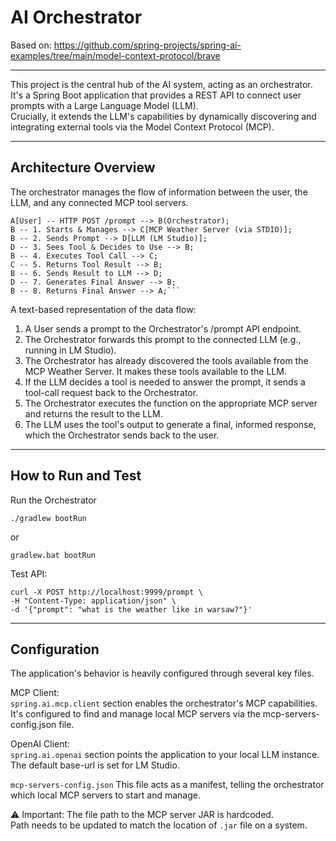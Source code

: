 # AI Orchestrator

Based on:
https://github.com/spring-projects/spring-ai-examples/tree/main/model-context-protocol/brave

---

This project is the central hub of the AI system, acting as an orchestrator.  
It's a Spring Boot application that provides a REST API to connect user prompts with a Large Language Model (LLM).  
Crucially, it extends the LLM's capabilities by dynamically discovering and integrating external tools via the Model Context Protocol (MCP).  

---

## Architecture Overview
The orchestrator manages the flow of information between the user, the LLM, and any connected MCP tool servers.

```
A[User] -- HTTP POST /prompt --> B(Orchestrator);
B -- 1. Starts & Manages --> C[MCP Weather Server (via STDIO)];
B -- 2. Sends Prompt --> D[LLM (LM Studio)];
D -- 3. Sees Tool & Decides to Use --> B;
B -- 4. Executes Tool Call --> C;
C -- 5. Returns Tool Result --> B;
B -- 6. Sends Result to LLM --> D;
D -- 7. Generates Final Answer --> B;
B -- 8. Returns Final Answer --> A;```
```

A text-based representation of the data flow:  

1. A User sends a prompt to the Orchestrator's /prompt API endpoint. 
2. The Orchestrator forwards this prompt to the connected LLM (e.g., running in LM Studio). 
3. The Orchestrator has already discovered the tools available from the MCP Weather Server. It makes these tools available to the LLM. 
4. If the LLM decides a tool is needed to answer the prompt, it sends a tool-call request back to the Orchestrator. 
5. The Orchestrator executes the function on the appropriate MCP server and returns the result to the LLM. 
6. The LLM uses the tool's output to generate a final, informed response, which the Orchestrator sends back to the user.

---

## How to Run and Test

Run the Orchestrator
```
./gradlew bootRun
```
or
```
gradlew.bat bootRun
```

Test API:
```
curl -X POST http://localhost:9999/prompt \
-H "Content-Type: application/json" \
-d '{"prompt": "what is the weather like in warsaw?"}'
```

---

## Configuration

The application's behavior is heavily configured through several key files.

MCP Client:   
`spring.ai.mcp.client` section enables the orchestrator's MCP capabilities.  
It's configured to find and manage local MCP servers via the mcp-servers-config.json file.  

OpenAI Client:  
`spring.ai.openai` section points the application to your local LLM instance.  
The default base-url is set for LM Studio.  


`mcp-servers-config.json`
This file acts as a manifest, telling the orchestrator which local MCP servers to start and manage.  

⚠️ Important: 
The file path to the MCP server JAR is hardcoded.   
Path needs to be updated to match the location of `.jar` file on a system.
